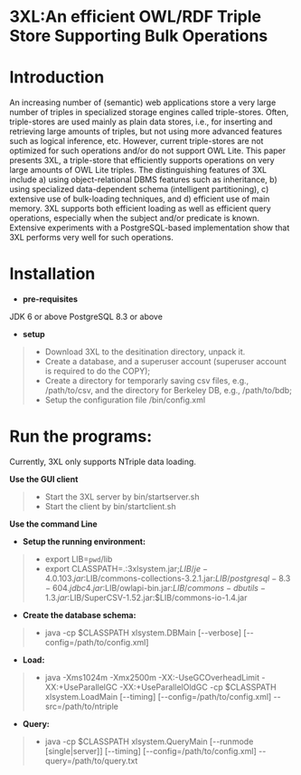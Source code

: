 3XL:An efficient OWL/RDF Triple Store Supporting Bulk Operations
====================
# Introduction

An increasing number of (semantic) web applications store a very large number of triples in specialized storage engines called triple-stores. Often, triple-stores are used mainly as plain data stores, i.e., for inserting and retrieving large amounts of triples, but not using more advanced features such as logical inference, etc. However, current triple-stores are not optimized for such operations and/or do not support OWL Lite. This paper presents 3XL, a triple-store that efficiently supports operations on very large amounts of OWL Lite triples. The distinguishing features of 3XL include a) using object-relational DBMS features such as inheritance, b) using specialized data-dependent schema (intelligent partitioning), c) extensive use of bulk-loading techniques, and d) efficient use of main memory. 3XL supports both efficient loading as well as efficient query operations, especially when the subject and/or predicate is known. Extensive experiments with a PostgreSQL-based implementation show that 3XL performs very well for such operations.
 
 
# Installation
* **pre-requisites**

JDK 6 or above
PostgreSQL 8.3 or above
* **setup**

> - Download 3XL to the desitination directory, unpack it.
> - Create a database, and a superuser account (superuser account is required to do the COPY);
> - Create a directory for temporarly saving csv files, e.g., /path/to/csv, and the directory for Berkeley DB, e.g., /path/to/bdb;
> - Setup the configuration file /bin/config.xml

# Run the programs:

Currently, 3XL only supports NTriple data loading.

**Use the GUI client**

> - Start the 3XL server by bin/startserver.sh
> - Start the client by bin/startclient.sh

**Use the command Line**

* **Setup the running environment:**

> - export LIB=`pwd`/lib
> - export CLASSPATH=.:3xlsystem.jar;$LIB/je-4.0.103.jar:$LIB/commons-collections-3.2.1.jar:$LIB/postgresql-8.3-604.jdbc4.jar:$LIB/owlapi-bin.jar:$LIB/commons-dbutils-1.3.jar:$LIB/SuperCSV-1.52.jar:$LIB/commons-io-1.4.jar

* **Create the database schema:**

> - java -cp $CLASSPATH xlsystem.DBMain [--verbose] [--config=/path/to/config.xml]

* **Load:**

> - java -Xms1024m -Xmx2500m -XX:-UseGCOverheadLimit -XX:+UseParallelGC -XX:+UseParallelOldGC -cp $CLASSPATH xlsystem.LoadMain [--timing] [--config=/path/to/config.xml] --src=/path/to/ntriple

* **Query:**

> - java -cp $CLASSPATH xlsystem.QueryMain [--runmode [single|server]] [--timing] [--config=/path/to/config.xml] --query=/path/to/query.txt
 
